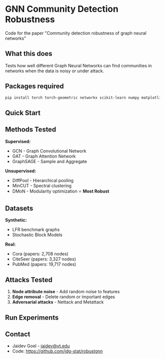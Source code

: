 # GNN Community Detection Robustness

Code for the paper "Community detection robustness of graph neural networks"

## What this does

Tests how well different Graph Neural Networks can find communities in networks when the data is noisy or under attack.


## Packages required

```bash
pip install torch torch-geometric networkx scikit-learn numpy matplotlib networkx
```

## Quick Start


## Methods Tested

**Supervised:**
- GCN - Graph Convolutional Network  
- GAT - Graph Attention Network
- GraphSAGE - Sample and Aggregate

**Unsupervised:**
- DiffPool - Hierarchical pooling
- MinCUT - Spectral clustering  
- DMoN - Modularity optimization ⭐ **Most Robust**

## Datasets

**Synthetic:**
- LFR benchmark graphs
- Stochastic Block Models

**Real:**
- Cora (papers: 2,708 nodes)
- CiteSeer (papers: 3,327 nodes)  
- PubMed (papers: 19,717 nodes)

## Attacks Tested

1. **Node attribute noise** - Add random noise to features
2. **Edge removal** - Delete random or important edges  
3. **Adversarial attacks** - Nettack and Metattack

## Run Experiments



## Contact

- Jaidev Goel - jaidev@vt.edu
- Code: https://github.com/jdg-stat/robustgnn
